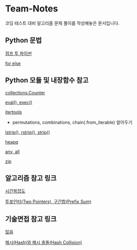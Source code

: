 # Team-Notes

코딩 테스트 대비 알고리즘 문제 풀이를 작성해놓은 문서입니다.

## Python 문법

[점프 투 파이썬](https://wikidocs.net/book/1)

[for else](https://harryp.tistory.com/317)

## Python 모듈 및 내장함수 참고

[collections.Counter](https://excelsior-cjh.tistory.com/94)

[eval(), exec()](https://nan491.tistory.com/entry/Python-3-eval-%ED%95%A8%EC%88%98%EC%99%80-exec-%ED%95%A8%EC%88%98)

[itertools](https://kimdoky.github.io/python/2019/11/24/python-itertools/)

- permutations, combinations, chain(.from_iterable) 알아두기

[lstrip(), rstrip(), strip()](https://codechacha.com/ko/python-string-strip/)

[heapq](https://www.daleseo.com/python-heapq/)

[any, all](http://egloos.zum.com/mcchae/v/11192451)

[zip](https://medium.com/@hckcksrl/python-zip-%EB%82%B4%EC%9E%A5%ED%95%A8%EC%88%98-95ad2997990)

## 알고리즘 참고 링크

[시간복잡도](https://www.notion.so/a3ba1c7dd40b489ab7ea89dc3a18503a)

[투포인터(Two Pointers), 구간합(Prefix Sum)](https://www.youtube.com/watch?v=rI8NRQsAS_s&list=PLRx0vPvlEmdAZ6xXAUyBbLQa2-Ideakb-&ab_channel=%EB%8F%99%EB%B9%88%EB%82%98)

## 기술면접 참고 링크

[많음](https://gmlwjd9405.github.io/tags.html#%EB%A9%B4%EC%A0%91)

[해시(Hash)와 해시 충돌(Hash Collision)](https://preamtree.tistory.com/20)
